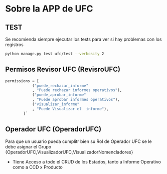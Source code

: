 # Sobre la APP de UFC

## TEST
Se recomienda siempre ejecutar los tests para ver si hay problemas con los registros

```bash
python manage.py test ufc/test --verbosity 2
```


## Permisos Revisor UFC (RevisroUFC)
```python
permissions = [
            ("puede_rechazar_informe"
            , "Puede rechazar informes operativos"),
            ("puede_aprobar_informe"
            , "Puede aprobar informes operativos"),
            ("visualizar_informe"
            , "Puede Visualizar el  informe"),
        ]`
```

## Operador UFC (OperadorUFC)
Para que un usuario pueda cumplitr bien su Rol de Operador UFC se le debe asignar el Grupo
{OperadorUFC,VisualizadorUFC,VisualizadorNomencladores}
- Tiene Acceso a todo el CRUD de los Estados, tanto a Informe Operativo como a CCD x Producto
